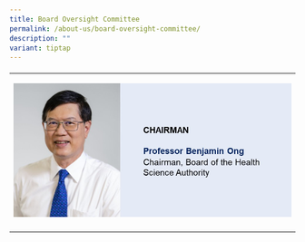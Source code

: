 ```yaml
---
title: Board Oversight Committee
permalink: /about-us/board-oversight-committee/
description: ""
variant: tiptap
---
```

<h4></h4><table><tbody><tr><th rowspan="1" colspan="2"><p></p><div class="isomer-image-wrapper"><img style="width: 100%;" height="auto" width="100%" alt="" src="/images/About/Oversight Committee/Benjamin_Ong.jpg"></div></th></tr><tr><td rowspan="1" colspan="1"><p></p></td><td rowspan="1" colspan="1"><p></p></td></tr></tbody></table><p></p>